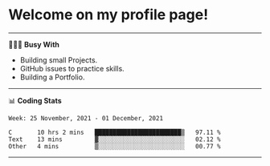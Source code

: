 # Welcome on my profile page!
<!-- print(("dralla"[::-1]+"s").capitalize()) -->

---
👨🏻‍💻 **Busy With**
* Building small Projects.
* GitHub issues to practice skills.
* Building a Portfolio.

---
📊 **Coding Stats**
<!--START_SECTION:waka-->
```text
Week: 25 November, 2021 - 01 December, 2021

C       10 hrs 2 mins   ████████████████████████▒   97.11 % 
Text    13 mins         ▓░░░░░░░░░░░░░░░░░░░░░░░░   02.12 % 
Other   4 mins          ▒░░░░░░░░░░░░░░░░░░░░░░░░   00.77 % 
```
<!--END_SECTION:waka-->
---
